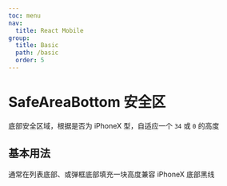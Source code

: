 ```yaml
---
toc: menu
nav:
  title: React Mobile
group:
  title: Basic
  path: /basic
  order: 5
---
```


# SafeAreaBottom 安全区

底部安全区域，根据是否为 iPhoneX 型，自适应一个 `34` 或 `0` 的高度

## 基本用法

通常在列表底部、或弹框底部填充一块高度兼容 iPhoneX 底部黑线

<code src='./demos' defaultShowCode />
